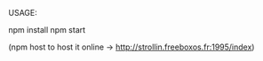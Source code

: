 USAGE:

npm install
npm start

(npm host to host it online -> http://strollin.freeboxos.fr:1995/index)